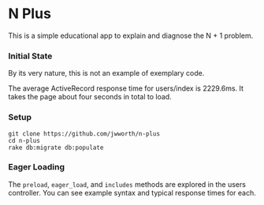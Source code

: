 # N Plus

This is a simple educational app to explain and diagnose the N + 1 problem.

### Initial State

By its very nature, this is not an example of exemplary code.

The average ActiveRecord response time for users/index is 2229.6ms. It takes the page about four seconds in total to load.

### Setup

```
git clone https://github.com/jwworth/n-plus
cd n-plus
rake db:migrate db:populate
```

### Eager Loading

The `preload`, `eager_load`, and `includes` methods are explored in the users controller. You can see example syntax and typical response times for each.

